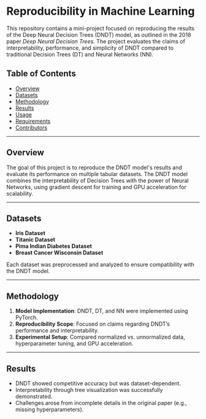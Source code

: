 # Reproducibility in Machine Learning

This repository contains a mini-project focused on reproducing the results of the Deep Neural Decision Trees (DNDT) model, as outlined in the 2018 paper *Deep Neural Decision Trees*. The project evaluates the claims of interpretability, performance, and simplicity of DNDT compared to traditional Decision Trees (DT) and Neural Networks (NN).

## Table of Contents
- [Overview](#overview)
- [Datasets](#datasets)
- [Methodology](#methodology)
- [Results](#results)
- [Usage](#usage)
- [Requirements](#requirements)
- [Contributors](#contributors)

---

## Overview
The goal of this project is to reproduce the DNDT model's results and evaluate its performance on multiple tabular datasets. The DNDT model combines the interpretability of Decision Trees with the power of Neural Networks, using gradient descent for training and GPU acceleration for scalability.

---

## Datasets
- **Iris Dataset**
- **Titanic Dataset**
- **Pima Indian Diabetes Dataset**
- **Breast Cancer Wisconsin Dataset**

Each dataset was preprocessed and analyzed to ensure compatibility with the DNDT model.

---

## Methodology
1. **Model Implementation**: DNDT, DT, and NN were implemented using PyTorch.
2. **Reproducibility Scope**: Focused on claims regarding DNDT’s performance and interpretability.
3. **Experimental Setup**: Compared normalized vs. unnormalized data, hyperparameter tuning, and GPU acceleration.

---

## Results
- DNDT showed competitive accuracy but was dataset-dependent.
- Interpretability through tree visualization was successfully demonstrated.
- Challenges arose from incomplete details in the original paper (e.g., missing hyperparameters).
